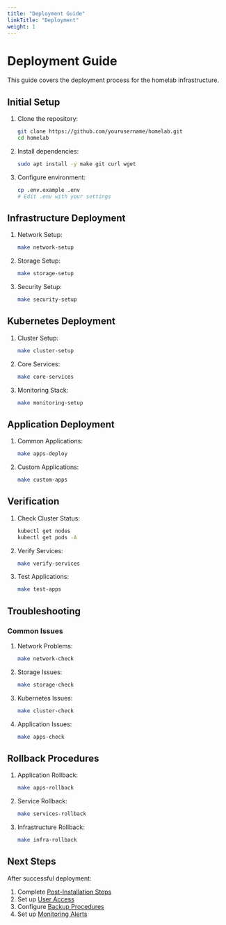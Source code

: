 ```yaml
---
title: "Deployment Guide"
linkTitle: "Deployment"
weight: 1
---
```


# Deployment Guide

This guide covers the deployment process for the homelab infrastructure.

## Initial Setup

1. Clone the repository:
   ```bash
   git clone https://github.com/yourusername/homelab.git
   cd homelab
   ```

2. Install dependencies:
   ```bash
   sudo apt install -y make git curl wget
   ```

3. Configure environment:
   ```bash
   cp .env.example .env
   # Edit .env with your settings
   ```

## Infrastructure Deployment

1. Network Setup:
   ```bash
   make network-setup
   ```

2. Storage Setup:
   ```bash
   make storage-setup
   ```

3. Security Setup:
   ```bash
   make security-setup
   ```

## Kubernetes Deployment

1. Cluster Setup:
   ```bash
   make cluster-setup
   ```

2. Core Services:
   ```bash
   make core-services
   ```

3. Monitoring Stack:
   ```bash
   make monitoring-setup
   ```

## Application Deployment

1. Common Applications:
   ```bash
   make apps-deploy
   ```

2. Custom Applications:
   ```bash
   make custom-apps
   ```

## Verification

1. Check Cluster Status:
   ```bash
   kubectl get nodes
   kubectl get pods -A
   ```

2. Verify Services:
   ```bash
   make verify-services
   ```

3. Test Applications:
   ```bash
   make test-apps
   ```

## Troubleshooting

### Common Issues

1. Network Problems:
   ```bash
   make network-check
   ```

2. Storage Issues:
   ```bash
   make storage-check
   ```

3. Kubernetes Issues:
   ```bash
   make cluster-check
   ```

4. Application Issues:
   ```bash
   make apps-check
   ```

## Rollback Procedures

1. Application Rollback:
   ```bash
   make apps-rollback
   ```

2. Service Rollback:
   ```bash
   make services-rollback
   ```

3. Infrastructure Rollback:
   ```bash
   make infra-rollback
   ```

## Next Steps

After successful deployment:

1. Complete [Post-Installation Steps](/installation/post-installation/)
2. Set up [User Access](/getting-started/user-access/)
3. Configure [Backup Procedures](/how-to/data/backup-restore/)
4. Set up [Monitoring Alerts](/development/monitoring/) 